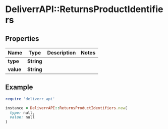 # DeliverrAPI::ReturnsProductIdentifiers

## Properties

| Name | Type | Description | Notes |
| ---- | ---- | ----------- | ----- |
| **type** | **String** |  |  |
| **value** | **String** |  |  |

## Example

```ruby
require 'deliverr_api'

instance = DeliverrAPI::ReturnsProductIdentifiers.new(
  type: null,
  value: null
)
```

